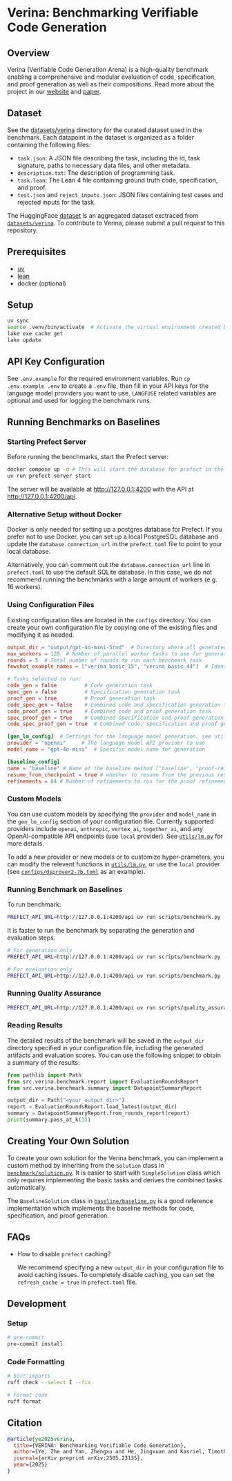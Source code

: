 # Verina: Benchmarking Verifiable Code Generation

## Overview

Verina (Verifiable Code Generation Arena) is a high-quality benchmark enabling a comprehensive and modular evaluation of code, specification, and proof generation as well as their compositions.
Read more about the project in our [website](https://sunblaze-ucb.github.io/verina) and [paper](https://arxiv.org/pdf/2505.23135).

## Dataset

See the [datasets/verina](./datasets/verina/) directory for the curated dataset used in the benchmark.
Each datapoint in the dataset is organized as a folder containing the following files:
- `task.json`: A JSON file describing the task, including the id, task signature, paths to necessary data files, and other metadata.
- `description.txt`: The description of programming task.
- `task.lean`: The Lean 4 file containing ground truth code, specification, and proof.
- `test.json` and `reject_inputs.json`: JSON files containing test cases and rejected inputs for the task.

The HuggingFace [dataset](https://huggingface.co/datasets/sunblaze-ucb/verina) is an aggregated dataset exctraced from [`datasets/verina`](./datasets/verina/).
To contribute to Verina, please submit a pull request to this repository.
 
## Prerequisites

- [uv](https://docs.astral.sh/uv/getting-started/installation/)
- [lean](https://docs.lean-lang.org/lean4/doc/quickstart.html)
- docker (optional)

## Setup

```bash
uv sync
source .venv/bin/activate  # Activate the virtual environment created by uv
lake exe cache get
lake update
```

## API Key Configuration

See `.env.example` for the required environment variables.
Run `cp .env.example .env` to create a `.env` file, then fill in your API keys for the language model providers you want to use.
`LANGFUSE` related variables are optional and used for logging the benchmark runs.

## Running Benchmarks on Baselines

### Starting Prefect Server

Before running the benchmarks, start the Prefect server:

```bash
docker compose up -d # This will start the database for prefect in the background
uv run prefect server start
```

The server will be available at http://127.0.0.1:4200 with the API at http://127.0.0.1:4200/api.

### Alternative Setup without Docker

Docker is only needed for setting up a postgres database for Prefect.
If you prefer not to use Docker, you can set up a local PostgreSQL database and update the `database.connection_url` in the `prefect.toml` file to point to your local database.

Alternatively, you can comment out the `database.connection_url` line in `prefect.toml` to use the default SQLite database.
In this case, we do not recommend running the benchmarks with a large amount of workers (e.g. 16 workers).

### Using Configuration Files

Existing configuration files are located in the `configs` directory.
You can create your own configuration file by copying one of the existing files and modifying it as needed.

```toml
output_dir = "output/gpt-4o-mini-5rnd"  # Directory where all generated output will be saved
max_workers = 128  # Number of parallel worker tasks to use for generation and evaluation
rounds = 5  # Total number of rounds to run each benchmark task
fewshot_example_names = ["verina_basic_15", "verina_basic_44"]  # Identifiers for example tasks used in few-shot prompting

# Tasks selected to run:
code_gen = false         # Code generation task
spec_gen = false         # Specification generation task
proof_gen = true         # Proof generation task
code_spec_gen = false    # Combined code and specification generation task
code_proof_gen = true    # Combined code and proof generation task
spec_proof_gen = true    # Combined specification and proof generation task
code_spec_proof_gen = true  # Combined code, specification and proof generation task

[gen_lm_config]  # Settings for the language model generation, see utils/lm.py for more details
provider = "openai"     # The language model API provider to use
model_name = "gpt-4o-mini"  # Specific model name for generation

[baseline_config]
name = "baseline" # Name of the baseline method ["baseline", "proof-refinement", "dsprover_baseline", "dsprover-proof-refinement"]
resume_from_checkpoint = true # whether to resume from the previous result file
refinements = 64 # Number of refinements to run for the proof refinement baseline
```

### Custom Models

You can use custom models by specifying the `provider` and `model_name` in the `gen_lm_config` section of your configuration file.
Currently supported providers include `openai`, `anthropic`, `vertex_ai`, `together_ai`, and any OpenAI-compatible API endpoints (use `local` provider).
See [`utils/lm.py`](./src/verina/utils/lm.py) for more details.

To add a new provider or new models or to customize hyper-prameters, you can modify the relevent functions in [`utils/lm.py`](./src/verina/utils/lm.py), or use the `local` provider (see [`configs/dsprover2-7b.toml`](./configs/dsprover2-7b.toml) as an example).


### Running Benchmark on Baselines

To run benchmark:

```bash
PREFECT_API_URL=http://127.0.0.1:4200/api uv run scripts/benchmark.py -c configs/[config_name].toml
```

It is faster to run the benchmark by separating the generation and evaluation steps.

```bash
# For generation only
PREFECT_API_URL=http://127.0.0.1:4200/api uv run scripts/benchmark.py -c configs/<config_name>.toml --no-eval

# For evaluation only
PREFECT_API_URL=http://127.0.0.1:4200/api uv run scripts/benchmark.py -c configs/<config_name>.toml --no-gen -ew <evaluation_worker_num_override>
```

### Running Quality Assurance

```bash
PREFECT_API_URL=http://127.0.0.1:4200/api uv run scripts/quality_assurance.py -c configs/qa.toml
```

### Reading Results

The detailed results of the benchmark will be saved in the `output_dir` directory specified in your configuration file, including the generated artifacts and evaluation scores.
You can use the following snippet to obtain a summary of the results:

```python
from pathlib import Path
from src.verina.benchmark.report import EvaluationRoundsReport
from src.verina.benchmark.summary import DatapointSummaryReport

output_dir = Path("<your_output_dir>")
report = EvaluationRoundsReport.load_latest(output_dir)
summary = DatapointSummaryReport.from_rounds_report(report)
print(summary.pass_at_k(1))
```

## Creating Your Own Solution

To create your own solution for the Verina benchmark, you can implement a custom method by inheriting from the `Solution` class in [`benchmark/solution.py`](./src/verina/benchmark/solution.py).
It is easier to start with `SimpleSolution` class which only requires implementing the basic tasks and derives the combined tasks automatically.

The `BaselineSolution` class in [`baseline/baseline.py`](./src/verina/baseline/baseline.py) is a good reference implementation which implements the baseline methods for code, specification, and proof generation.

## FAQs

- How to disable `prefect` caching?

  We recommend specifying a new `output_dir` in your configuration file to avoid caching issues.
  To completely disable caching, you can set the `refresh_cache = true` in `prefect.toml` file.

## Development

### Setup

```bash
# pre-commit
pre-commit install
```

### Code Formatting

```bash
# Sort imports
ruff check --select I --fix

# Format code
ruff format
```

## Citation

```bibtex
@article{ye2025verina,
  title={VERINA: Benchmarking Verifiable Code Generation},
  author={Ye, Zhe and Yan, Zhengxu and He, Jingxuan and Kasriel, Timothe and Yang, Kaiyu and Song, Dawn},
  journal={arXiv preprint arXiv:2505.23135},
  year={2025}
}
```
